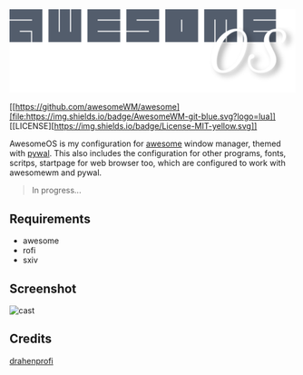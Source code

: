 
<div align="center">
	<img src="https://github.com/TechnicalDC/AwesomeOS/blob/main/res/aos.png" alt="">
</div>

[[https://github.com/awesomeWM/awesome][file:https://img.shields.io/badge/AwesomeWM-git-blue.svg?logo=lua]] [[LICENSE][https://img.shields.io/badge/License-MIT-yellow.svg]]

AwesomeOS is my configuration for [awesome](https://awesomewm.org/) window manager, themed with [pywal](https://github.com/dylanaraps/pywal). This also includes the configuration for other programs, fonts, scritps, startpage for web browser too, which are configured to work with awesomewm and pywal.

> In progress...

## Requirements

* awesome
* rofi
* sxiv

## Screenshot
![cast](https://github.com/TechnicalDC/AwesomeOS/blob/main/res/awesome.gif)

## Credits
[drahenprofi](https://github.com/drahenprofi/dotfiles)
